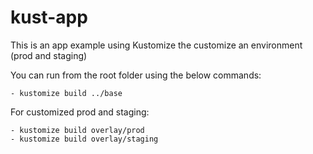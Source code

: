 # kust-app

This is an app example using Kustomize the customize an environment (prod and staging)

You can run from the root folder using the below commands:

    - kustomize build ../base

For customized prod and staging:

    - kustomize build overlay/prod
    - kustomize build overlay/staging
